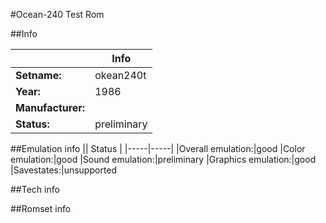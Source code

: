 #Ocean-240 Test Rom

##Info

||Info|
|-----|-----|
|**Setname:**|okean240t
|**Year:**|1986
|**Manufacturer:**|<unknown>
|**Status:**|preliminary

##Emulation info
|| Status |
|-----|-----|
|Overall emulation:|good
|Color emulation:|good
|Sound emulation:|preliminary
|Graphics emulation:|good
|Savestates:|unsupported

##Tech info

##Romset info

<!--- START OF EDITED COMMENT DO NOT TOUCH TEXT ABOVE-->
